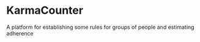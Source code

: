 # KarmaCounter
A platform for establishing some rules for groups of people and estimating adherence
